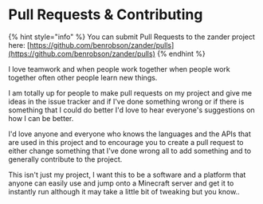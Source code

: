 # Pull Requests & Contributing

{% hint style="info" %}
You can submit Pull Requests to the zander project here: [https://github.com/benrobson/zander/pulls](https://github.com/benrobson/zander/pulls)
{% endhint %}

I love teamwork and when people work together when people work together often other people learn new things.

I am totally up for people to make pull requests on my project and give me ideas in the issue tracker and if I've done something wrong or if there is something that I could do better I'd love to hear everyone's suggestions on how I can be better.

I'd love anyone and everyone who knows the languages and the APIs that are used in this project and to encourage you to create a pull request to either change something that I've done wrong all to add something and to generally contribute to the project.

This isn't just my project, I want this to be a software and a platform that anyone can easily use and jump onto a Minecraft server and get it to instantly run although it may take a little bit of tweaking but you know..

